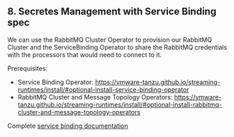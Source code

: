 ## 8. Secretes Management with Service Binding spec

We can use the RabbitMQ Cluster Operator to provision our RabbitMQ Cluster and the ServiceBinding Operator to share the RabbitMQ credentials with the processors that would need to connect to it.

Prerequisites:

- Service Binding Operator: https://vmware-tanzu.github.io/streaming-runtimes/install/#optional-install-service-binding-operator
- RabbitMQ Cluster and Message Topology Operators: https://vmware-tanzu.github.io/streaming-runtimes/install/#optional-install-rabbitmq-cluster-and-message-topology-operators

Complete [service binding documentation](https://vmware-tanzu.github.io/streaming-runtimes/architecture/service-binding/service-binding/)
